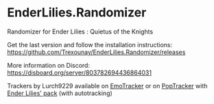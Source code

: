 # EnderLilies.Randomizer
Randomizer for Ender Lilies : Quietus of the Knights

Get the last version and follow the installation instructions: https://github.com/Trexounay/EnderLilies.Randomizer/releases

More information on Discord: https://disboard.org/server/803782694436864031

Trackers by Lurch9229 available on [EmoTracker](https://emotracker.net/download)
or on [PopTracker](https://github.com/black-sliver/PopTracker/releases) with [Ender Lilies' pack](https://github.com/lurch9229/ender-lilies-poptracker/tree/devMain) (with autotracking)
